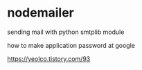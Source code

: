 # nodemailer
sending mail with python smtplib module

how to make application password at google

https://yeolco.tistory.com/93
